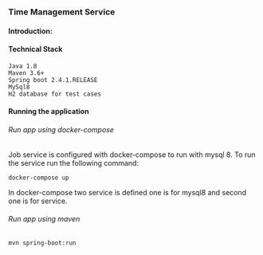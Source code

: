 ### Time Management Service

#### Introduction: 


#### Technical Stack

    Java 1.8
    Maven 3.6+
    Spring boot 2.4.1.RELEASE
    MySql8
    H2 database for test cases

#### Running the application

###### Run app using docker-compose

Job service is configured with docker-compose to run with mysql 8. To run the service run the following command:
```shell script
docker-compose up
```
In docker-compose two service is defined one is for mysql8 and second one is for service.

###### Run app using maven

```shell script
mvn spring-boot:run
```


